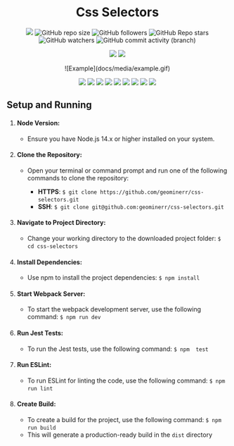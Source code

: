 <h1 align="center"> Css Selectors</h1>
<p align="center">
  <img src="https://img.shields.io/github/directory-file-count/geominerr/css-selectors/rss-css-selectors">
  <img alt="GitHub repo size" src="https://img.shields.io/github/repo-size/geominerr/css-selectors">
  <img alt="GitHub followers" src="https://img.shields.io/github/followers/geominerr">
  <img alt="GitHub Repo stars" src="https://img.shields.io/github/stars/geominerr/css-selectors">
  <img alt="GitHub watchers" src="https://img.shields.io/github/watchers/geominerr/css-selectors">
  <img alt="GitHub commit activity (branch)" src="https://img.shields.io/github/commit-activity/t/geominerr/css-selectors">
</p>
<p align="center">
  <img src="https://img.shields.io/badge/made_by-geominerr-orange?style=plastic&link=https%3A%2F%2Fgithub.com%2Fgeominerr%2F" height='20px'>
  <img src="https://img.shields.io/badge/deploy-gh_pages-green?style=plastic&link=https%3A%2F%2Frolling-scopes-school.github.io%2Fgeominerr-JSFE2023Q1%2Frss-css-selectors%2F" height='20px'>
</p>

<p align="center">
  ![Example](docs/media/example.gif)
</p>

<p align="center">
  <img src="https://img.shields.io/badge/HTML5-E34F26?style=for-the-badge&logo=html5&logoColor=white">
  <img src="https://img.shields.io/badge/CSS3-1572B6?style=for-the-badge&logo=css3&logoColor=white">
  <img src="https://img.shields.io/badge/TypeScript-007ACC?style=for-the-badge&logo=typescript&logoColor=white">
  <img src="https://img.shields.io/badge/Sass-CC6699?style=for-the-badge&logo=sass&logoColor=white">
  <img src="https://img.shields.io/badge/Jest-C21325?style=for-the-badge&logo=jest&logoColor=white">
  <img src="https://img.shields.io/badge/Webpack-8DD6F9?style=for-the-badge&logo=Webpack&logoColor=white">
  <img src="https://img.shields.io/badge/eslint-3A33D1?style=for-the-badge&logo=eslint&logoColor=white">
  <img src="https://img.shields.io/badge/prettier-1A2C34?style=for-the-badge&logo=prettier&logoColor=F7BA3E">
  <img src="https://img.shields.io/badge/VSCode-0078D4?style=for-the-badge&logo=visual%20studio%20code&logoColor=white">
</p>

## Setup and Running

1. #### Node Version:

   - Ensure you have Node.js 14.x or higher installed on your system.

2. #### Clone the Repository:

   - Open your terminal or command prompt and run one of the following commands to clone the repository:

     - **HTTPS**: `$ git clone https://github.com/geominerr/css-selectors.git`
     - **SSH**: `$ git clone git@github.com:geominerr/css-selectors.git`

3. #### Navigate to Project Directory:

   - Change your working directory to the downloaded project folder: `$ cd css-selectors`

4. #### Install Dependencies:

   - Use npm to install the project dependencies: `$ npm install`

5. #### Start Webpack Server:

   - To start the webpack development server, use the following command: `$ npm run dev`

6. #### Run Jest Tests:

   - To run the Jest tests, use the following command: `$ npm  test`

7. #### Run ESLint:

   - To run ESLint for linting the code, use the following command: `$ npm run lint`

8. #### Create Build:

   - To create a build for the project, use the following command: `$ npm run build`
   - This will generate a production-ready build in the `dist` directory
